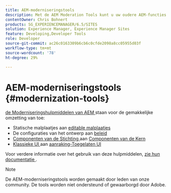 ```yaml
---
title: AEM-moderniseringstools
description: Met de AEM Moderation Tools kunt u uw oudere AEM-functies omzetten in de nieuwste technologie
contentOwner: Chris Bohnert
products: SG_EXPERIENCEMANAGER/6.5/SITES
solution: Experience Manager, Experience Manager Sites
feature: Developing,Developer Tools
role: Developer
source-git-commit: ac26c0163309b6cb6c0cfde2098a8cc05955d03f
workflow-type: tm+mt
source-wordcount: '78'
ht-degree: 29%

---
```


# AEM-moderniseringstools {#modernization-tools}

[ de Moderniseringshulpmiddelen van AEM ](https://opensource.adobe.com/aem-modernize-tools/) staan voor de gemakkelijke omzetting van toe:

* Statische malplaatjes aan [ editable malplaatjes ](page-templates-editable.md)
* De configuraties van het ontwerp aan [ beleid ](page-templates-editable.md)
* [ Componenten van de Stichting ](/help/sites-authoring/default-components-foundation.md) aan [ Componenten van de Kern ](https://experienceleague.adobe.com/docs/experience-manager-core-components/using/introduction.html)
* [ Klassieke UI ](website.md) aan [ aanraking-Toegelaten UI ](touch-ui-concepts.md)

Voor verdere informatie over het gebruik van deze hulpmiddelen, [ zie hun documentatie ](https://opensource.adobe.com/aem-modernize-tools/).

>[!NOTE]
>
>De AEM-moderniseringstools worden gemaakt door leden van onze community. De tools worden niet ondersteund of gewaarborgd door Adobe.
